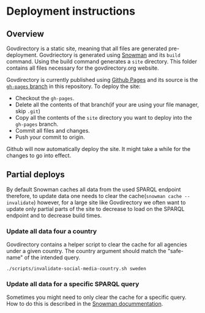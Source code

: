 # Deployment instructions

## Overview

Govdirectory is a static site, meaning that all files are generated pre-deployment. Govdriectory is generated using [Snowman](https://github.com/glaciers-in-archives/snowman) and its `build` command. Using the build command generates a `site` directory. This folder contains all files necessary for the govdirectory.org website.

Govdirectory is currently published using [Github Pages](https://pages.github.com/) and its source is the [`gh-pages` branch](https://github.com/govdirectory/website/tree/gh-pages) in this repository. To deploy the site:

 - Checkout the `gh-pages`.
 - Delete all the contents of that branch(if your are using your file manager, skip `.git`)
 - Copy all the contents of the `site` directory you want to deploy into the `gh-pages` branch.
 - Commit all files and changes.
 - Push your commit to origin.

Github will now automatically deploy the site. It might take a while for the changes to go into effect.

## Partial deploys

By default Snowman caches all data from the used SPARQL endpoint therefore, to update data one needs to clear the cache(`snowman cache --invalidate`) however, for a large site like Govdirectory we often want to update only partial parts of the site to decrease to load on the SPARQL endpoint and to decrease build times.

### Update all data four a country

Govdirectory contains a helper script to clear the cache for all agencies under a given country. The country argument should match the "safe-name" of the intended query.

`./scripts/invalidate-social-media-country.sh sweden`

### Update all data for a specific SPARQL query

Sometimes you might need to only clear the cache for a specific query. How to do this is described in the [Snowman docummentation](https://github.com/glaciers-in-archives/snowman#invalidate-cache).
